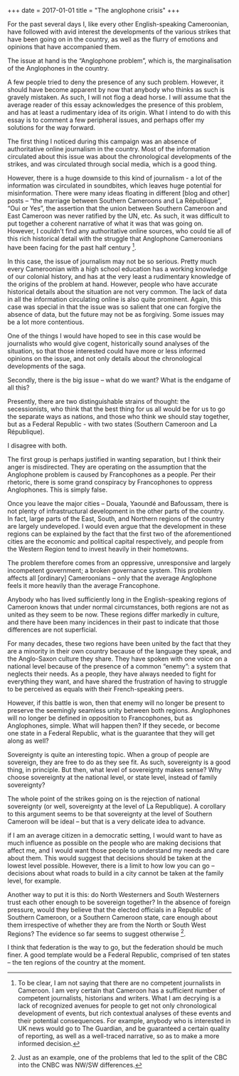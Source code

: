 +++
date = 2017-01-01
title = "The anglophone crisis"
+++

For the past several days I, like every other English-speaking Cameroonian, have followed with avid interest the developments of the various strikes that have been going on in the country, as well as the flurry of emotions and opinions that have accompanied them.

The issue at hand is the “Anglophone problem”, which is, the marginalisation of the Anglophones in the country.

A few people tried to deny the presence of any such problem. However, it should have become apparent by now that anybody who thinks as such is gravely mistaken. As such, I will not flog a dead horse. I will assume that the average reader of this essay acknowledges the presence of this problem, and has at least a rudimentary idea of its origin. What I intend to do with this essay is to comment a few peripheral issues, and perhaps offer my solutions for the way forward.

The first thing I noticed during this campaign was an absence of authoritative online journalism in the country. Most of the information circulated about this issue was about the chronological developments of the strikes, and was circulated through social media, which is a good thing. 

However, there is a huge downside to this kind of journalism - a lot of the information was circulated in soundbites, which leaves huge potential for misinformation. There were many ideas floating in different [blog and other] posts – “the marriage between Southern Cameroons and La République”, “Oui or Yes”, the assertion that the union between Southern Cameroon and East Cameroon was never ratified by the UN, etc.  As such, it was difficult to put together a coherent narrative of what it was that was going on. However, I couldn’t find any authoritative online sources, who could tie all of this rich historical detail with the struggle that Anglophone Cameroonians have been facing for the past half century [^one]. 

In this case, the issue of journalism may not be so serious. Pretty much every Cameroonian with a high school education has a working knowledge of our colonial history, and has at the very least a rudimentary knowledge of the origins of the problem at hand. However, people who have accurate historical details about the situation are not very common. The lack of data in all the information circulating online is also quite prominent. Again, this case was special in that the issue was so salient that one can forgive the absence of data, but the future may not be as forgiving. Some issues may be a lot more contentious.

One of the things I would have hoped to see in this case would be journalists who would give cogent, historically sound analyses of the situation, so that those interested could have more or less informed opinions on the issue, and not only details about the chronological developments of the saga.

Secondly, there is the big issue – what do we want? What is the endgame of all this?

Presently, there are two distinguishable strains of thought: the secessionists, who think that the best thing for us all would be for us to go the separate ways as nations, and those who think we should stay together, but as a Federal Republic - with two states (Southern Cameroon and La République).

I disagree with both.

The first group is perhaps justified in wanting separation, but I think their anger is misdirected. They are operating on the assumption that the Anglophone problem is caused by Francophones as a people. Per their rhetoric, there is some grand conspiracy by Francophones to oppress Anglophones. This is simply false. 

Once you leave the major cities – Douala, Yaoundé and Bafoussam, there is not plenty of infrastructural development in the other parts of the country. In fact, large parts of the East, South, and Northern regions of the country are largely undeveloped. I would even argue that the development in these regions can be explained by the fact that the first two of the aforementioned cities are the economic and political capital respectively, and people from the Western Region tend to invest heavily in their hometowns. 

The problem therefore comes from an oppressive, unresponsive and largely incompetent government; a broken governance system. This problem affects all [ordinary] Cameroonians – only that the average Anglophone feels it more heavily than the average Francophone.

Anybody who has lived sufficiently long in the English-speaking regions of Cameroon knows that under normal circumstances, both regions are not as united as they seem to be now. These regions differ markedly in culture, and there have been many incidences in their past to indicate that those differences are not superficial.

For many decades, these two regions have been united by the fact that they are a minority in their own country because of the language they speak, and the Anglo-Saxon culture they share. They have spoken with one voice on a national level because of the presence of a common “enemy”: a system that neglects their needs. As a people, they have always needed to fight for everything they want, and have shared the frustration of having to struggle to be perceived as equals with their French-speaking peers.

However, if this battle is won, then that enemy will no longer be present to preserve the seemingly seamless unity between both regions. Anglophones will no longer be defined in opposition to Francophones, but as Anglophones, simple. What will happen then? If they secede, or become one state in a Federal Republic, what is the guarantee that they will get along as well? 

Sovereignty is quite an interesting topic. When a group of people are sovereign, they are free to do as they see fit. As such, sovereignty is a good thing, in principle. But then, what level of sovereignty makes sense? Why choose sovereignty at the national level, or state level, instead of family sovereignty?

The whole point of the strikes going on is the rejection of national sovereignty (or well, sovereignty at the level of La Republique). A corollary to this argument seems to be that sovereignty at the level of Southern Cameroon will be ideal – but that is a very delicate idea to advance.

if I am an average citizen in a democratic setting, I would want to have as much influence as possible on the people who are making decisions that affect me, and I would want those people to understand my needs and care about them. This would suggest that decisions should be taken at the lowest level possible. However, there is a limit to how low you can go – decisions about what roads to build in a city cannot be taken at the family level, for example.

Another way to put it is this: do North Westerners and South Westerners trust each other enough to be sovereign together? In the absence of foreign pressure, would they believe that the elected officials in a Republic of Southern Cameroon, or a Southern Cameroon state, care enough about them irrespective of whether they are from the North or South West Regions? The evidence so far seems to suggest otherwise [^two].

I think that federation is the way to go, but the federation should be much finer. A good template would be a Federal Republic, comprised of ten states – the ten regions of the country at the moment.

[^one]: To be clear, I am not saying that there are no competent journalists in Cameroon. I am very certain that Cameroon has a sufficient number of competent journalists, historians and writers. What I am decrying is a lack of recognized avenues for people to get not only chronological development of events, but rich contextual analyses of these events and their potential consequences. For example, anybody who is interested in UK news would go to The Guardian, and be guaranteed a certain quality of reporting, as well as a well-traced narrative, so as to make a more informed decision.

[^two]: Just as an example, one of the problems that led to the split of the CBC into the CNBC was NW/SW differences.

